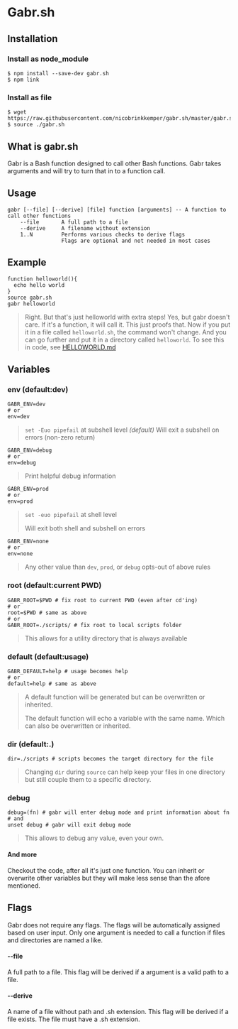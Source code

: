 # Gabr.sh

## Installation
### Install as node_module
```shell
$ npm install --save-dev gabr.sh
$ npm link
```
### Install as file
```shell
$ wget https://raw.githubusercontent.com/nicobrinkkemper/gabr.sh/master/gabr.sh
$ source ./gabr.sh
```
## What is gabr.sh
Gabr is a Bash function designed to call other Bash functions.
Gabr takes arguments and will try to turn that in to a function call.

## Usage
```
gabr [--file] [--derive] [file] function [arguments] -- A function to call other functions
    --file       A full path to a file
    --derive     A filename without extension
    1..N         Performs various checks to derive flags
                 Flags are optional and not needed in most cases
```
## Example
```
function helloworld(){
  echo hello world
}
source gabr.sh
gabr helloworld
```
> Right. But that's just helloworld with extra steps! Yes,
but gabr doesn't care. If it's a function, it will call it. This
just proofs that. Now if you put it in a file called `helloworld.sh`,
the command won't change. And you can go further and put it in a 
directory called `helloworld`. To see this in code, see [HELLOWORLD.md](/HELLOWORLD.md) 

## Variables
### env (default:dev)
```shell
GABR_ENV=dev
# or
env=dev
```
> `set -Euo pipefail` at subshell level *(default)*
> Will exit a subshell on errors (non-zero return)
```
GABR_ENV=debug
# or
env=debug
```
> Print helpful debug information
```shell
GABR_ENV=prod
# or
env=prod
```
> `set -euo pipefail` at shell level
>
> Will exit both shell and subshell on errors
```shell
GABR_ENV=none
# or
env=none
```
> Any other value than `dev`, `prod`, or `debug` opts-out of above rules

### root (default:current PWD)
```shell
GABR_ROOT=$PWD # fix root to current PWD (even after cd'ing)
# or
root=$PWD # same as above
# or
GABR_ROOT=./scripts/ # fix root to local scripts folder
```
> This allows for a utility directory that is always available

### default (default:usage)
```shell
GABR_DEFAULT=help # usage becomes help
# or
default=help # same as above
```
> A default function will be generated but can be overwritten or inherited.
> 
> The default function will echo a variable with the same name. Which
> can also be overwritten or inherited.

### dir (default:.)
```shell
dir=./scripts # scripts becomes the target directory for the file
```
> Changing `dir` during `source` can help keep your files in one directory but still couple them to a specific directory.

### debug
```shell
debug=(fn) # gabr will enter debug mode and print information about fn
# and
unset debug # gabr will exit debug mode
```
> This allows to debug any value, even your own.

#### And more
Checkout the code, after all it's just one function. You can inherit or overwrite other variables but they will make less sense than the afore mentioned.

## Flags

Gabr does not require any flags. The flags will be automatically assigned
based on user input. Only one argument is needed to call a function if files and directories are named a like.

#### --file
A full path to a file. This flag will be derived if a argument is a valid
path to a file.

#### --derive
A name of a file without path and .sh extension. This flag will be derived if a file
exists. The file must have a .sh extension.
